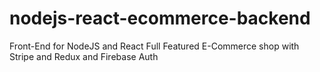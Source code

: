 # nodejs-react-ecommerce-backend
Front-End for NodeJS and React Full Featured E-Commerce shop with Stripe and Redux and Firebase Auth
